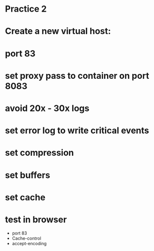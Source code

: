 # Practice 2 <!-- omit in toc -->

# Create a new virtual host:
# port 83
# set proxy pass to container on port 8083
# avoid 20x - 30x logs
# set error log to write critical events
# set compression
# set buffers
# set cache

# test in browser
- port 83
- Cache-control
- accept-encoding
